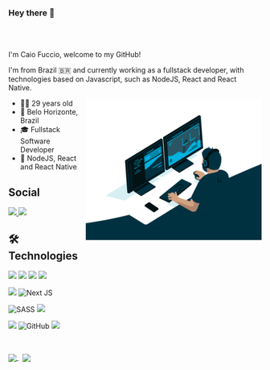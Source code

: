 ### Hey there 👋

<br />
<br />

I'm Caio Fuccio, welcome to my GitHub!

I'm from Brazil 🇧🇷 and currently working as a fullstack developer, with technologies based on Javascript, such as NodeJS, React and React Native.

<img align="right" alt="GIF" src="assets/programming.gif" width="350" height="280" />

* 👨🏻 29 years old
* 📌 Belo Horizonte, Brazil
* 🎓 Fullstack Software Developer
* 🌱 NodeJS, React and React Native

## Social
  <a href="https://www.linkedin.com/in/caiofuccio/" alt="Linkedin">
      <img src="https://img.shields.io/badge/LinkedIn-0077B5?style=for-the-badge&logo=linkedin&logoColor=white" />
  </a>
  <a href="mailto:caio.fuccio@gmail.com" alt="Gmail">
      <img src="https://img.shields.io/badge/Gmail-D14836?style=for-the-badge&logo=gmail&logoColor=white" />
  </a>

<br/>

## 🛠️ Technologies
<img src="https://img.shields.io/badge/HTML5-E34F26?style=for-the-badge&logo=html5&logoColor=white"> <img src="https://img.shields.io/badge/CSS3-1572B6?style=for-the-badge&logo=css3&logoColor=white"> <img src="https://img.shields.io/badge/JavaScript-323330?style=for-the-badge&logo=javascript&logoColor=F7DF1E"> <img src="https://img.shields.io/badge/TypeScript-007ACC?style=for-the-badge&logo=typescript&logoColor=white">

<img src="https://img.shields.io/badge/React-20232A?style=for-the-badge&logo=react&logoColor=61DAFB"> <img alt="Next JS" src="https://img.shields.io/badge/nextjs-%23000000.svg?&style=for-the-badge&logo=next.js&logoColor=white"/> 

<img alt="SASS" src="https://img.shields.io/badge/SASS-hotpink.svg?&style=for-the-badge&logo=SASS&logoColor=white"/> <img src="https://img.shields.io/badge/styled--components-DB7093?style=for-the-badge&logo=styled-components&logoColor=white"> 

<img src="https://img.shields.io/badge/Git-F05032?style=for-the-badge&logo=git&logoColor=white"> <img alt="GitHub" src="https://img.shields.io/badge/github-%23121011.svg?&style=for-the-badge&logo=github&logoColor=white"/> <img src="https://img.shields.io/badge/Shell_Script-121011?style=for-the-badge&logo=gnu-bash&logoColor=white">

<br/>

<p>
   <a href="https://github.com/caiofuccio?tab=repositories">
    <img
      align="center"
      height="150"
      src="https://github-readme-stats.vercel.app/api/top-langs/?username=caiofuccio&langs_count=8&layout=compact&theme=dracula"
    />
  </a>
&nbsp;
  <a href="https://github.com/caiofuccio?tab=repositories">
    <img
      align="center"
      height="150"
      src="https://github-readme-stats.vercel.app/api?username=caiofuccio&count_private=true&show_icons=true&custom_title=Github%20Status&hide=issues&theme=dracula"
    />
  </a>

</p>
